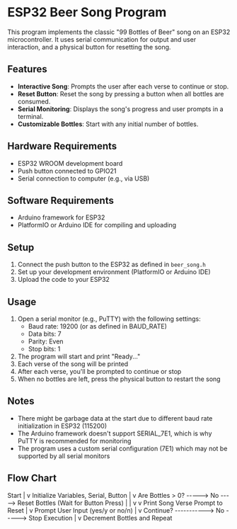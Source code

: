# ESP32 Beer Song Program

This program implements the classic "99 Bottles of Beer" song on an ESP32 microcontroller. It uses serial communication for output and user interaction, and a physical button for resetting the song.

## Features
- **Interactive Song**: Prompts the user after each verse to continue or stop.
- **Reset Button**: Reset the song by pressing a button when all bottles are consumed.
- **Serial Monitoring**: Displays the song's progress and user prompts in a terminal.
- **Customizable Bottles**: Start with any initial number of bottles.

## Hardware Requirements

- ESP32 WROOM development board
- Push button connected to GPIO21
- Serial connection to computer (e.g., via USB)

## Software Requirements

- Arduino framework for ESP32
- PlatformIO or Arduino IDE for compiling and uploading

## Setup

1. Connect the push button to the ESP32 as defined in `beer_song.h`
2. Set up your development environment (PlatformIO or Arduino IDE)
3. Upload the code to your ESP32

## Usage

1. Open a serial monitor (e.g., PuTTY) with the following settings:
   - Baud rate: 19200 (or as defined in BAUD_RATE)
   - Data bits: 7
   - Parity: Even
   - Stop bits: 1
2. The program will start and print "Ready..."
3. Each verse of the song will be printed
4. After each verse, you'll be prompted to continue or stop
5. When no bottles are left, press the physical button to restart the song

## Notes

- There might be garbage data at the start due to different baud rate initialization in ESP32 (115200)
- The Arduino framework doesn't support SERIAL_7E1, which is why PuTTY is recommended for monitoring
- The program uses a custom serial configuration (7E1) which may not be supported by all serial monitors

## Flow Chart

  Start
   |
   v
Initialize Variables, Serial, Button
   |
   v
Are Bottles > 0? -----> No -----> Reset Bottles (Wait for Button Press)
   |                               |
   v                               v
 Print Song Verse       Prompt to Reset
   |
   v
Prompt User Input (yes/y or no/n)
   |
   v
Continue? -----------> No -----> Stop Execution
   |
   v
Decrement Bottles and Repeat


